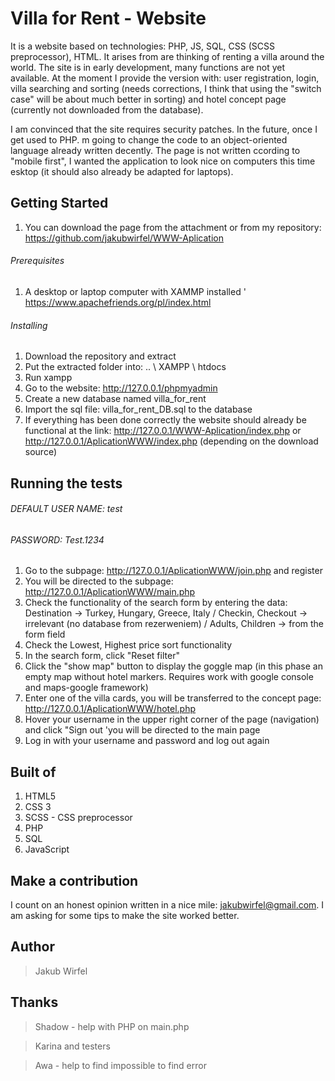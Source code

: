 # Villa for Rent - Website
   It is a website based on technologies: PHP, JS, SQL, CSS (SCSS preprocessor), HTML. It arises from are thinking of renting a villa around the world. The site is in early development, many functions are not yet available. At the moment I provide the version with: user registration, login, villa searching and sorting (needs corrections, I think that using the "switch case" will be about much better in sorting) and hotel concept page (currently not downloaded from the database). 
   
   I am convinced that the site requires security patches. In the future, once I get used to PHP. m going to change the code to an object-oriented language already written decently. The page is not written ccording to "mobile first", I wanted the application to look nice on computers this time esktop (it should also already be adapted for laptops).

## Getting Started
1. You can download the page from the attachment or from my repository:
    https://github.com/jakubwirfel/WWW-Aplication
###### Prerequisites
1. A desktop or laptop computer with XAMMP installed '
    https://www.apachefriends.org/pl/index.html
###### Installing
1. Download the repository and extract
2. Put the extracted folder into: .. \ XAMPP \ htdocs
3. Run xampp
4. Go to the website: http://127.0.0.1/phpmyadmin
5. Create a new database named villa_for_rent
6. Import the sql file: villa_for_rent_DB.sql to the database
7. If everything has been done correctly the website should already be
        functional at the link: http://127.0.0.1/WWW-Aplication/index.php or
        http://127.0.0.1/AplicationWWW/index.php (depending on the download source)

## Running the tests
###### DEFAULT USER NAME: test 
###### PASSWORD: Test.1234
1. Go to the subpage: http://127.0.0.1/AplicationWWW/join.php and register
2. You will be directed to the subpage: http://127.0.0.1/AplicationWWW/main.php
3. Check the functionality of the search form by entering the data: Destination ->
    Turkey, Hungary, Greece, Italy / Checkin, Checkout -> irrelevant (no database from
    rezerweniem) / Adults, Children -> from the form field
4. Check the Lowest, Highest price sort functionality
5. In the search form, click "Reset filter"
6. Click the "show map" button to display the goggle map (in this phase an empty map without
    hotel markers. Requires work with google console and maps-google framework)
7. Enter one of the villa cards, you will be transferred to the concept page:
    http://127.0.0.1/AplicationWWW/hotel.php
8. Hover your username in the upper right corner of the page (navigation) and click "Sign
    out 'you will be directed to the main page
9. Log in with your username and password and log out again
## Built of
1. HTML5
2. CSS 3
3. SCSS - CSS preprocessor
4. PHP
5. SQL
6. JavaScript
## Make a contribution

   I count on an honest opinion written in a nice mile: jakubwirfel@gmail.com. I am asking for some tips to make
the site worked better.
## Author
> Jakub Wirfel
## Thanks
> Shadow - help with PHP on main.php

> Karina and testers

> Awa - help to find impossible to find error
